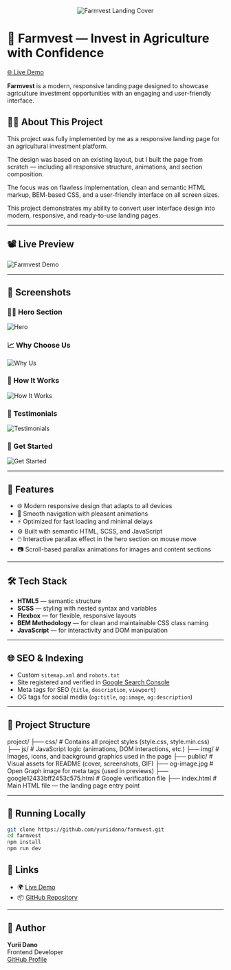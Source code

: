 <p align="center">
  <img src="./public/cover/farmvest-cover.png" alt="Farmvest Landing Cover" />
</p>

# 🌱 Farmvest — Invest in Agriculture with Confidence

[🌐 Live Demo](https://yuriidano.github.io/farmvest/)

**Farmvest** is a modern, responsive landing page designed to showcase agriculture investment opportunities with an engaging and user-friendly interface.

## 👨‍💻 About This Project
This project was fully implemented by me as a responsive landing page for an agricultural investment platform.

The design was based on an existing layout, but I built the page from scratch — including all responsive structure, animations, and section composition.

The focus was on flawless implementation, clean and semantic HTML markup, BEM-based CSS, and a user-friendly interface on all screen sizes.

This project demonstrates my ability to convert user interface design into modern, responsive, and ready-to-use landing pages.

---

## 📽️ Live Preview

![Farmvest Demo](./public/screenshots/farmvest-preview.gif)

---

## 📸 Screenshots

### 🧑‍🌾 Hero Section  
![Hero](./public/screenshots/hero.jpg)

### 📈 Why Choose Us  
![Why Us](./public/screenshots/why-us.jpg)

### 💼 How It Works  
![How It Works](./public/screenshots/how-it-works.jpg)

### 🧾 Testimonials  
![Testimonials](./public/screenshots/testimonials.jpg)

### 📲 Get Started  
![Get Started](./public/screenshots/footer.jpg)

---

## 🚀 Features

- 🌐 Modern responsive design that adapts to all devices  
- 🔄 Smooth navigation with pleasant animations  
- ⚡ Optimized for fast loading and minimal delays  
- ⚙️ Built with semantic HTML, SCSS, and JavaScript
- 🖱️ Interactive parallax effect in the hero section on mouse move
- 📷 Scroll-based parallax animations for images and content sections

---

## 🛠️ Tech Stack

- **HTML5** — semantic structure  
- **SCSS** — styling with nested syntax and variables  
- **Flexbox** — for flexible, responsive layouts  
- **BEM Methodology** — for clean and maintainable CSS class naming  
- **JavaScript** — for interactivity and DOM manipulation  

---

## 🌐 SEO & Indexing

- Custom `sitemap.xml` and `robots.txt`  
- Site registered and verified in [Google Search Console](https://search.google.com/search-console)  
- Meta tags for SEO (`title`, `description`, `viewport`)  
- OG tags for social media (`og:title`, `og:image`, `og:description`)  

---

## 📁 Project Structure

project/
├── css/         # Contains all project styles (style.css, style.min.css)
├── js/          # JavaScript logic (animations, DOM interactions, etc.)
├── img/         # Images, icons, and background graphics used in the page
├── public/      # Visual assets for README (cover, screenshots, GIF)
├── og-image.jpg # Open Graph image for meta tags (used in previews)
├── google12433bff2453c575.html  # Google verification file
├── index.html   # Main HTML file — the landing page entry point

---

## 🧪 Running Locally

```bash
git clone https://github.com/yuriidano/farmvest.git
cd farmvest
npm install
npm run dev
```


## 🔗 Links

- 🌍 [Live Demo](https://yuriidano.github.io/farmvest/)
- 📦 [GitHub Repository](https://github.com/yuriidano/farmvest)

---

## 👤 Author

**Yurii Dano**  
Frontend Developer  
[GitHub Profile](https://github.com/yuriidano)

